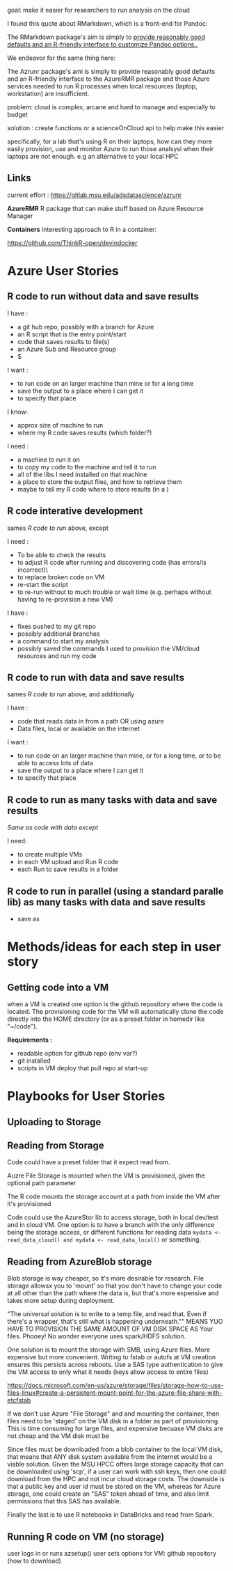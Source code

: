 goal: make it easier for researchers to run analysis on the cloud

I found this quote about RMarkdown, which is a front-end for Pandoc: 

The RMarkdown package's aim is simply to [provide reasonably good defaults and an R-friendly interface to customize Pandoc options..](https://blog.rstudio.org/2014/06/18/r-markdown-v2/)

We endeavor for the same thing here: 

The Azrunr package's ami is simply to provide reasonably good defaults and an R-friendly interface to the AzureRMR package and those Azure services needed to  run R processes when local resources (laptop, workstation) are insufficient. 

problem: cloud is complex, arcane and hard to manage and especially to budget

solution : create functions or a scienceOnCloud api to help make this easier

specifically, for a lab that's using R on their laptops, how can they more easily provision, use and monitor Azure to run those analsysi when their laptops are not enough.  e.g an alternative to your local HPC


Links
---

current effort : https://gitlab.msu.edu/adsdatascience/azrunr

**AzureRMR** R package that can make stuff based on Azure Resource Manager 

**Containers** interesting approach to R in a container: 

https://github.com/ThinkR-open/devindocker


Azure User Stories
===

**R code to run** without data and save results
---

I have : 
  * a git hub repo, possibly with a branch for Azure
  * an R script that is the entry point/start
  * code that saves results to file(s)
  * an Azure Sub and Resource group
  * $
 
I want : 
  * to run code on an larger machine than mine or for a long time
  * save the output to a place where I can get it
  * to specify that place

I know: 
  * approx size of machine to run
  * where my R code saves results (which folder?)
  
I need : 
  * a machine to run it on
  * to copy my code to the machine and tell it to run
  * all of the libs I need installed on that machine
  * a place to store the output files, and how to retrieve them
  * maybe to tell my R code where to store results (in a )

  
R code interative development
---

sames *R code to run* above, except

I need : 
  * To be able to check the results 
  * to adjust R code after running and discovering code (has errors/is incorrect)\
  * to replace broken code on VM
  * re-start the script
  * to re-run without to much trouble or wait time (e.g. perhaps without having to re-provision a new VM)
 
 I have : 
  * fixes pushed to my git repo
  * possibly additional branches
  * a command to start my analysis
  * possibly saved the commands I used to provision the VM/cloud resources and run my code
 

R code to run with data and save results
---

sames *R code to run* above, and additionally 

I have : 

  * code that reads data in from a path OR using azure 
  * Data files, local or available on the internet

I want : 
  * to run code on an larger machine than mine, or for a long time, or to be able to access lots of data
  * save the output to a place where I can get it
  * to specify that place


R code to run as many tasks with data and save results
---

*Same as code with data except*

I need: 
  * to create multiple VMs
  * in each VM upload and Run R code
  * each Run to save results in a folder 


R code to run in parallel (using a standard paralle lib) as many tasks with data and save results
---
  * save as 


Methods/ideas for each step in user story
===

Getting code into a VM
---
when a VM is created one option is the github repository where the code is located.  The provisioning code for the VM will automatically clone the code directly into the HOME directory (or as a preset folder in homedir like "~/code").

**Requirements :**
  - readable option for github repo (env var?)
  - git installed
  - scripts in VM deploy that pull repo at start-up



Playbooks for User Stories
===

Uploading to Storage
---

Reading from Storage
----

Code could have a preset folder that it expect read from. 

Auzre File Storage is mounted when the VM is provisioned, given the optional path parameter

The R code mounts the storage account at a path from inside the  VM after it's provisioned
   
Code could use the AzureStor lib to access storage, both in local dev/test and in cloud VM.    One option is to have a branch with the only difference being the storage access, 
or different functions for reading data `mydata <- read_data_cloud() and mydata <- read_data_local()`  or something.  


Reading from AzureBlob storage
---
Blob storage is way cheaper, so it's more desirable for research.  File storage allowsx you to 'mount' so that you don't have to change your code at all other than the path where the data is, but that's more expensive and takes more setup during deployment. 

"The universal solution is to write to a temp file, and read that. Even if there's a wrapper, that's still what is happening underneath.""
 MEANS YUO HAVE TO PROVISION THE SAME AMOUNT OF VM DISK SPACE AS Your files.  Phooey!   No wonder everyone uses spark/HDFS solution. 
 
One solution is to mount the storage with SMB, using Azure files.  More expensive but more convenient.  Writing to fstab or autofs at VM creation ensures this persists across reboots.   Use a SAS type authentication to give the VM access to only what it needs (keys allow access to entire files)

https://docs.microsoft.com/en-us/azure/storage/files/storage-how-to-use-files-linux#create-a-persistent-mount-point-for-the-azure-file-share-with-etcfstab

If we don't use Azure "File Storage" and and mounting the container, then files need to be  'staged' on the VM disk in a folder as part of provisioning. This is time consuming for large files, and expensive becuase VM disks are not cheap and the VM disk must be 


Since files must be downloaded from a blob container to the local VM disk, that means that ANY disk system available from the internet would be a viable solution.  Given the MSU HPCC offers large storage capacity that can be downloaded using 'scp', if a user can work with ssh keys, then one could download from the HPC and not incur cloud storage costs.  The downside is that a public key and user id must be stored on the VM, whereas for Azure storage, one could create an "SAS" token ahead of time, and also limit permissions that this SAS has available.  


Finally the last is to use R notebooks in DataBricks and read from Spark.   
 


Running R code on VM (no storage)
---
user logs in or runs azsetup() 
user sets options for VM:
    github repository (how to download)
    

